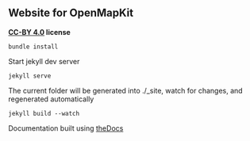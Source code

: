 ## Website for OpenMapKit
**[CC-BY 4.0](http://creativecommons.org/licenses/by/4.0/) license**

```bundle install```

Start jekyll dev server

```jekyll serve```

The current folder will be generated into ./_site, watch for changes, and regenerated automatically

```jekyll build --watch```

Documentation built using [theDocs](http://shamsoft.net/theDocs/index.html)

